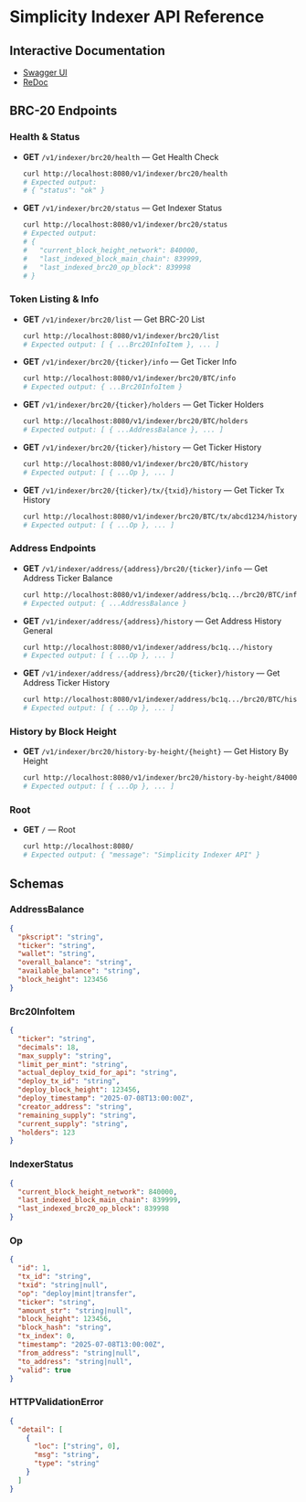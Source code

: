 # Simplicity Indexer API Reference

## Interactive Documentation
- [Swagger UI](http://localhost:8080/docs)
- [ReDoc](http://localhost:8080/redoc)

## BRC-20 Endpoints

### Health & Status
- **GET** `/v1/indexer/brc20/health` — Get Health Check
  ```bash
  curl http://localhost:8080/v1/indexer/brc20/health
  # Expected output:
  # { "status": "ok" }
  ```
- **GET** `/v1/indexer/brc20/status` — Get Indexer Status
  ```bash
  curl http://localhost:8080/v1/indexer/brc20/status
  # Expected output:
  # {
  #   "current_block_height_network": 840000,
  #   "last_indexed_block_main_chain": 839999,
  #   "last_indexed_brc20_op_block": 839998
  # }
  ```

### Token Listing & Info
- **GET** `/v1/indexer/brc20/list` — Get BRC-20 List
  ```bash
  curl http://localhost:8080/v1/indexer/brc20/list
  # Expected output: [ { ...Brc20InfoItem }, ... ]
  ```
- **GET** `/v1/indexer/brc20/{ticker}/info` — Get Ticker Info
  ```bash
  curl http://localhost:8080/v1/indexer/brc20/BTC/info
  # Expected output: { ...Brc20InfoItem }
  ```
- **GET** `/v1/indexer/brc20/{ticker}/holders` — Get Ticker Holders
  ```bash
  curl http://localhost:8080/v1/indexer/brc20/BTC/holders
  # Expected output: [ { ...AddressBalance }, ... ]
  ```
- **GET** `/v1/indexer/brc20/{ticker}/history` — Get Ticker History
  ```bash
  curl http://localhost:8080/v1/indexer/brc20/BTC/history
  # Expected output: [ { ...Op }, ... ]
  ```
- **GET** `/v1/indexer/brc20/{ticker}/tx/{txid}/history` — Get Ticker Tx History
  ```bash
  curl http://localhost:8080/v1/indexer/brc20/BTC/tx/abcd1234/history
  # Expected output: [ { ...Op }, ... ]
  ```

### Address Endpoints
- **GET** `/v1/indexer/address/{address}/brc20/{ticker}/info` — Get Address Ticker Balance
  ```bash
  curl http://localhost:8080/v1/indexer/address/bc1q.../brc20/BTC/info
  # Expected output: { ...AddressBalance }
  ```
- **GET** `/v1/indexer/address/{address}/history` — Get Address History General
  ```bash
  curl http://localhost:8080/v1/indexer/address/bc1q.../history
  # Expected output: [ { ...Op }, ... ]
  ```
- **GET** `/v1/indexer/address/{address}/brc20/{ticker}/history` — Get Address Ticker History
  ```bash
  curl http://localhost:8080/v1/indexer/address/bc1q.../brc20/BTC/history
  # Expected output: [ { ...Op }, ... ]
  ```

### History by Block Height
- **GET** `/v1/indexer/brc20/history-by-height/{height}` — Get History By Height
  ```bash
  curl http://localhost:8080/v1/indexer/brc20/history-by-height/840000
  # Expected output: [ { ...Op }, ... ]
  ```

### Root
- **GET** `/` — Root
  ```bash
  curl http://localhost:8080/
  # Expected output: { "message": "Simplicity Indexer API" }
  ```

## Schemas

### AddressBalance
```json
{
  "pkscript": "string",
  "ticker": "string",
  "wallet": "string",
  "overall_balance": "string",
  "available_balance": "string",
  "block_height": 123456
}
```

### Brc20InfoItem
```json
{
  "ticker": "string",
  "decimals": 18,
  "max_supply": "string",
  "limit_per_mint": "string",
  "actual_deploy_txid_for_api": "string",
  "deploy_tx_id": "string",
  "deploy_block_height": 123456,
  "deploy_timestamp": "2025-07-08T13:00:00Z",
  "creator_address": "string",
  "remaining_supply": "string",
  "current_supply": "string",
  "holders": 123
}
```

### IndexerStatus
```json
{
  "current_block_height_network": 840000,
  "last_indexed_block_main_chain": 839999,
  "last_indexed_brc20_op_block": 839998
}
```

### Op
```json
{
  "id": 1,
  "tx_id": "string",
  "txid": "string|null",
  "op": "deploy|mint|transfer",
  "ticker": "string",
  "amount_str": "string|null",
  "block_height": 123456,
  "block_hash": "string",
  "tx_index": 0,
  "timestamp": "2025-07-08T13:00:00Z",
  "from_address": "string|null",
  "to_address": "string|null",
  "valid": true
}
```

### HTTPValidationError
```json
{
  "detail": [
    {
      "loc": ["string", 0],
      "msg": "string",
      "type": "string"
    }
  ]
}
```

